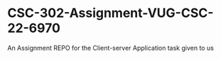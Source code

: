 # CSC-302-Assignment-VUG-CSC-22-6970
An Assignment REPO for the Client-server Application task  given to us 
